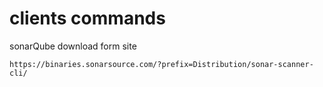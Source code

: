 # clients commands

sonarQube download form site 
````
https://binaries.sonarsource.com/?prefix=Distribution/sonar-scanner-cli/
````

